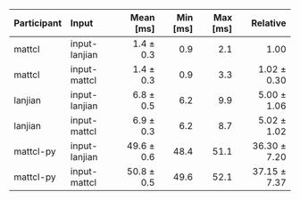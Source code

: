| Participant | Input | Mean [ms] | Min [ms] | Max [ms] | Relative |
|:---|:---|---:|---:|---:|---:|
| mattcl | input-lanjian | 1.4 ± 0.3 | 0.9 | 2.1 | 1.00 |
| mattcl | input-mattcl | 1.4 ± 0.3 | 0.9 | 3.3 | 1.02 ± 0.30 |
| lanjian | input-lanjian | 6.8 ± 0.5 | 6.2 | 9.9 | 5.00 ± 1.06 |
| lanjian | input-mattcl | 6.9 ± 0.3 | 6.2 | 8.7 | 5.02 ± 1.02 |
| mattcl-py | input-lanjian | 49.6 ± 0.6 | 48.4 | 51.1 | 36.30 ± 7.20 |
| mattcl-py | input-mattcl | 50.8 ± 0.5 | 49.6 | 52.1 | 37.15 ± 7.37 |
